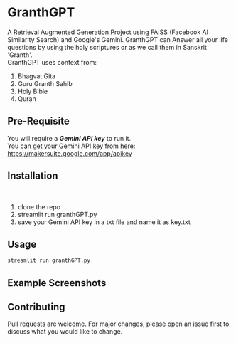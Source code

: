 # GranthGPT

A Retrieval Augmented Generation Project using FAISS (Facebook AI Similarity Search) and Google's Gemini.
GranthGPT can Answer all your life questions by using the holy scriptures or as we call them in Sanskrit 'Granth'.
<br>GranthGPT uses context from:<br>
<ol>
  <li>Bhagvat Gita</li>
  <li>Guru Granth Sahib</li>
  <li>Holy Bible</li>
  <li>Quran</li>
</ol>

## Pre-Requisite
You will require a ***Gemini API key*** to run it. <br>
You can get your Gemini API key from here: https://makersuite.google.com/app/apikey

## Installation
<br>
<ol>
  <li>clone the repo</li> 
  <li>
      streamlit run granthGPT.py
  </li>
  <li>save your Gemini API key in a txt file and name it as key.txt</li>
</ol>

## Usage

```bash
streamlit run granthGPT.py
```

## Example Screenshots



## Contributing

Pull requests are welcome. For major changes, please open an issue first
to discuss what you would like to change.
